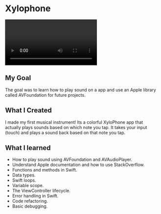 
# Xylophone

![Xylophone Demo](/Xylophone.xcodeproj/Documentation/Xylophone.mov)

## My Goal

The goal was to learn how to play sound on a app and use an Apple library called AVFoundation for future projects.

## What I Created

I made my first musical instrument! Its a colorful XyloPhone app that actually plays sounds based on which note you tap. It takes your input (touch) and plays a sound back based on that note you tap.

## What I learned

* How to play sound using AVFoundation and AVAudioPlayer.
* Understand Apple documentation and how to use StackOverflow.
* Functions and methods in Swift. 
* Data types.
* Swift loops.
* Variable scope.
* The ViewController lifecycle.
* Error handling in Swift.
* Code refactoring.
* Basic debugging.

